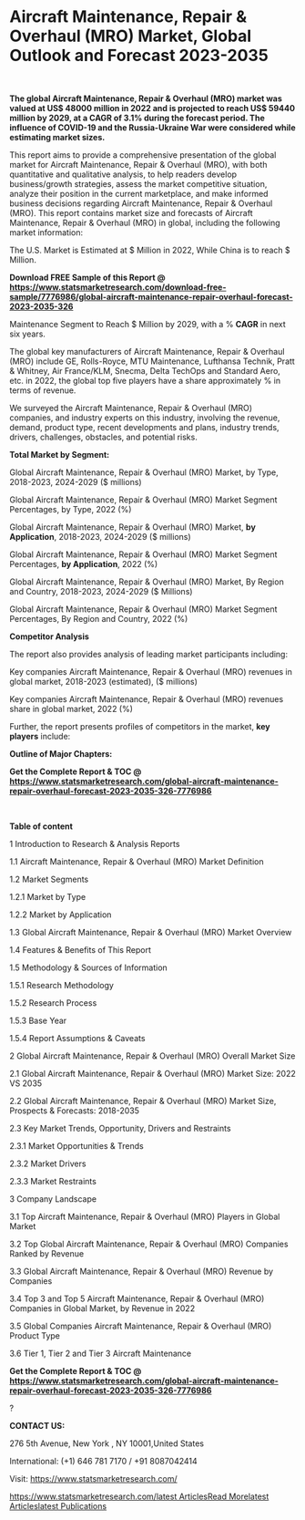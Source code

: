 <h1>Aircraft Maintenance, Repair & Overhaul (MRO) Market, Global Outlook and Forecast 2023-2035</h1><br/><p><strong>The global Aircraft Maintenance, Repair & Overhaul (MRO) market was valued at US$ 48000 million in 2022 and is projected to reach US$ 59440 million by 2029, at a <strong>CAGR</strong> of 3.1% during the forecast period. The influence of COVID-19 and the Russia-Ukraine War were considered while estimating market sizes.</strong></p>
 
 
 
 <p>This report aims to provide a comprehensive presentation of the global market for Aircraft Maintenance, Repair & Overhaul (MRO), with both quantitative and qualitative analysis, to help readers develop business/growth strategies, assess the market competitive situation, analyze their position in the current marketplace, and make informed business decisions regarding Aircraft Maintenance, Repair & Overhaul (MRO). This report contains market size and forecasts of Aircraft Maintenance, Repair & Overhaul (MRO) in global, including the following market information:</p>
 
 
 
 <p>The U.S. Market is Estimated at $ Million in 2022, While China is to reach $ Million.</p>
 
 
 
 <p><strong>Download FREE Sample of this Report @ <a href="https://www.statsmarketresearch.com/download-free-sample/7776986/global-aircraft-maintenance-repair-overhaul-forecast-2023-2035-326">https://www.statsmarketresearch.com/download-free-sample/7776986/global-aircraft-maintenance-repair-overhaul-forecast-2023-2035-326</a></strong></p>
 
 
 
 <p>Maintenance Segment to Reach $ Million by 2029, with a % <strong>CAGR</strong> in next six years.</p>
 
 
 
 <p>The global key manufacturers of Aircraft Maintenance, Repair & Overhaul (MRO) include GE, Rolls-Royce, MTU Maintenance, Lufthansa Technik, Pratt & Whitney, Air France/KLM, Snecma, Delta TechOps and Standard Aero, etc. in 2022, the global top five players have a share approximately % in terms of revenue.</p>
 
 
 
 <p>We surveyed the Aircraft Maintenance, Repair & Overhaul (MRO) companies, and industry experts on this industry, involving the revenue, demand, product type, recent developments and plans, industry trends, drivers, challenges, obstacles, and potential risks.</p>
 
 
 
 <p><strong>Total Market by Segment:</strong></p>
 
 
 
 <p>Global Aircraft Maintenance, Repair & Overhaul (MRO) Market, by Type, 2018-2023, 2024-2029 ($ millions)</p>
 
 
 
 <p>Global Aircraft Maintenance, Repair & Overhaul (MRO) Market Segment Percentages, by Type, 2022 (%)</p>
 
 
 
 <p>Global Aircraft Maintenance, Repair & Overhaul (MRO) Market, <strong>by Application</strong>, 2018-2023, 2024-2029 ($ millions)</p>
 
 
 
 <p>Global Aircraft Maintenance, Repair & Overhaul (MRO) Market Segment Percentages, <strong>by Application</strong>, 2022 (%)</p>
 
 
 
 <p>Global Aircraft Maintenance, Repair & Overhaul (MRO) Market, By Region and Country, 2018-2023, 2024-2029 ($ Millions)</p>
 
 
 
 <p>Global Aircraft Maintenance, Repair & Overhaul (MRO) Market Segment Percentages, By Region and Country, 2022 (%)</p>
 
 
 
 <p><strong>Competitor Analysis</strong></p>
 
 
 
 <p>The report also provides analysis of leading market participants including:</p>
 
 
 
 <p>Key companies Aircraft Maintenance, Repair & Overhaul (MRO) revenues in global market, 2018-2023 (estimated), ($ millions)</p>
 
 
 
 <p>Key companies Aircraft Maintenance, Repair & Overhaul (MRO) revenues share in global market, 2022 (%)</p>
 
 
 
 <p>Further, the report presents profiles of competitors in the market, <strong>key players</strong> include:</p>
 
 
 
 <p><strong>Outline of Major Chapters:</strong></p>
 
 
 
 <div><b>Get the Complete Report & TOC @ <a href="https://www.statsmarketresearch.com/global-aircraft-maintenance-repair-overhaul-forecast-2023-2035-326-7776986">https://www.statsmarketresearch.com/global-aircraft-maintenance-repair-overhaul-forecast-2023-2035-326-7776986</a></b></div>
 
 
 
 <p><br />
 
 <b>Table of content</b></p>
 
 
 
 <p>1 Introduction to Research & Analysis Reports<br />
 
 1.1 Aircraft Maintenance, Repair & Overhaul (MRO) Market Definition<br />
 
 1.2 Market Segments<br />
 
 1.2.1 Market by Type<br />
 
 1.2.2 Market by Application<br />
 
 1.3 Global Aircraft Maintenance, Repair & Overhaul (MRO) Market Overview<br />
 
 1.4 Features & Benefits of This Report<br />
 
 1.5 Methodology & Sources of Information<br />
 
 1.5.1 Research Methodology<br />
 
 1.5.2 Research Process<br />
 
 1.5.3 Base Year<br />
 
 1.5.4 Report Assumptions & Caveats<br />
 
 2 Global Aircraft Maintenance, Repair & Overhaul (MRO) Overall Market Size<br />
 
 2.1 Global Aircraft Maintenance, Repair & Overhaul (MRO) Market Size: 2022 VS 2035<br />
 
 2.2 Global Aircraft Maintenance, Repair & Overhaul (MRO) Market Size, Prospects & Forecasts: 2018-2035<br />
 
 2.3 Key Market Trends, Opportunity, Drivers and Restraints<br />
 
 2.3.1 Market Opportunities & Trends<br />
 
 2.3.2 Market Drivers<br />
 
 2.3.3 Market Restraints<br />
 
 3 Company Landscape<br />
 
 3.1 Top Aircraft Maintenance, Repair & Overhaul (MRO) Players in Global Market<br />
 
 3.2 Top Global Aircraft Maintenance, Repair & Overhaul (MRO) Companies Ranked by Revenue<br />
 
 3.3 Global Aircraft Maintenance, Repair & Overhaul (MRO) Revenue by Companies<br />
 
 3.4 Top 3 and Top 5 Aircraft Maintenance, Repair & Overhaul (MRO) Companies in Global Market, by Revenue in 2022<br />
 
 3.5 Global Companies Aircraft Maintenance, Repair & Overhaul (MRO) Product Type<br />
 
 3.6 Tier 1, Tier 2 and Tier 3 Aircraft Maintenance</p>
 
 
 
 <div><b>Get the Complete Report & TOC @ <a href="https://www.statsmarketresearch.com/global-aircraft-maintenance-repair-overhaul-forecast-2023-2035-326-7776986">https://www.statsmarketresearch.com/global-aircraft-maintenance-repair-overhaul-forecast-2023-2035-326-7776986</a></b></div>
 
 
 
 <p>? </p>
 
 
 
 <p><b>CONTACT US:</b><br />
 
 276 5th Avenue, New York , NY 10001,United States<br />
 
 International: (+1) 646 781 7170 / +91 8087042414<br />
 
 Visit: <a href="https://www.statsmarketresearch.com/">https://www.statsmarketresearch.com/</a><br />
 
 <a href="https://gyeongbokgung.com">https://www.statsmarketresearch.com/</a><a href="https://hallyeomaritime.com">latest Articles</a><a href="https://jingwansa.com">Read More</a><a href="https://nguoiviet.jp/">latest Articles</a><a href="https://www.intelmarketresearch.com/">latest Publications</a></p>